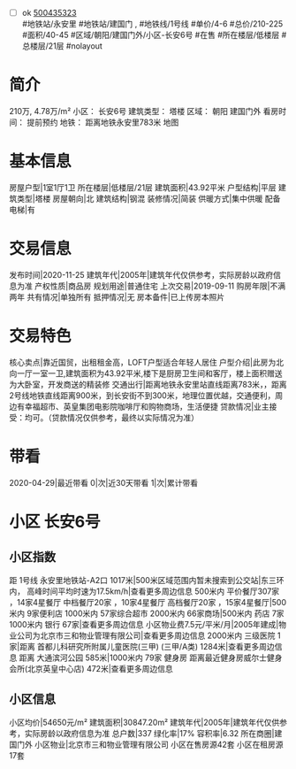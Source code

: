 - [ ] ok [500435323](https://bj.5i5j.com/ershoufang/500435323.html)  
 #地铁站/永安里 #地铁站/建国门 ,  #地铁线/1号线
#单价/4-6 #总价/210-225 #面积/40-45   #区域/朝阳/建国门外/小区-长安6号 #在售 #所在楼层/低楼层 #总楼层/21层 #nolayout 
# 简介 
 210万,  4.78万/m² 
小区： 长安6号
建筑类型： 塔楼
区域： 朝阳 建国门外
看房时间： 提前预约
地铁： 距离地铁永安里783米 地图
# 基本信息 
 房屋户型|1室1厅1卫
所在楼层|低楼层/21层
建筑面积|43.92平米
户型结构|平层
建筑类型|塔楼
房屋朝向|北
建筑结构|钢混
装修情况|简装
供暖方式|集中供暖
配备电梯|有
# 交易信息 
 发布时间|2020-11-25
建筑年代|2005年|建筑年代仅供参考，实际房龄以政府信息为准
产权性质|商品房
规划用途|普通住宅
上次交易|2019-09-11
购房年限|不满两年
共有情况|单独所有
抵押情况|无
房本备件|已上传房本照片
# 交易特色 
 核心卖点|靠近国贸，出租租金高，LOFT户型适合年轻人居住
户型介绍|此房为北向一厅一室一卫,建筑面积为43.92平米,楼下是厨房卫生间和客厅，楼上面积赠送为大卧室，开发商送的精装修
交通出行|距离地铁永安里站直线距离783米，，距离2号线地铁直线距离900米，到长安街不到300米，地理位置优越，交通便利，周边有幸福超市、英皇集团电影院咖啡厅和购物商场，生活便捷
贷款情况|业主接受：均可。（贷款情况仅供参考，最终以实际情况为准）
# 带看 
 2020-04-29|最近带看	 0|次|近30天带看	 1|次|累计带看
# 小区 长安6号
## 小区指数 
 距 1号线 永安里地铁站-A2口 1017米|500米区域范围内暂未搜索到公交站|东三环内， 高峰时间平均时速为17.5km/h|查看更多周边信息
500米内 平价餐厅307家 ，14家4星餐厅
中档餐厅20家 ，10家4星餐厅
高档餐厅20家 ，15家4星餐厅|500米内 9家便利店
1000米内 57家综合超市
2000米内 66家商场|500米内 药店 7家
1000米内 银行 67家|查看更多周边信息
小区物业费7.5元/平米/月|2005年建成|物业公司为北京市三和物业管理有限公司|查看更多周边信息
2000米内 三级医院 1家|距离 首都儿科研究所附属儿童医院(三甲) (三甲/A类) 1284米|查看更多周边信息
距离 大通滨河公园 585米|1000米内 79家 健身房
距离最近健身房威尔士健身会所(北京英皇中心店) 472米|查看更多周边信息
## 小区信息 
 小区均价|54650元/m²
建筑面积|30847.20m²
建筑年代|2005年|建筑年代仅供参考，实际房龄以政府信息为准
总户数|337
绿化率|17%
容积率|6.32
所在商圈|建国门外
小区物业|北京市三和物业管理有限公司
小区在售房源42套
小区在租房源17套
